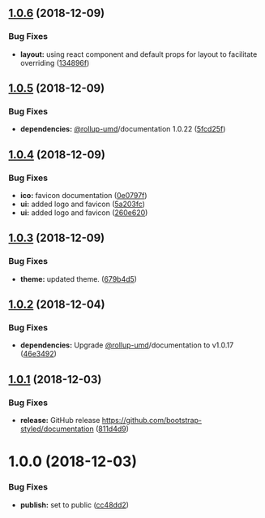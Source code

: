 ## [1.0.6](https://github.com/bootstrap-styled/documentation/compare/v1.0.5...v1.0.6) (2018-12-09)


### Bug Fixes

* **layout:** using react component and default props for layout to facilitate overriding ([134896f](https://github.com/bootstrap-styled/documentation/commit/134896f))

## [1.0.5](https://github.com/bootstrap-styled/documentation/compare/v1.0.4...v1.0.5) (2018-12-09)


### Bug Fixes

* **dependencies:** [@rollup-umd](https://github.com/rollup-umd)/documentation 1.0.22 ([5fcd25f](https://github.com/bootstrap-styled/documentation/commit/5fcd25f))

## [1.0.4](https://github.com/bootstrap-styled/documentation/compare/v1.0.3...v1.0.4) (2018-12-09)


### Bug Fixes

* **ico:** favicon documentation ([0e0797f](https://github.com/bootstrap-styled/documentation/commit/0e0797f))
* **ui:** added logo and favicon ([5a203fc](https://github.com/bootstrap-styled/documentation/commit/5a203fc))
* **ui:** added logo and favicon ([260e620](https://github.com/bootstrap-styled/documentation/commit/260e620))

## [1.0.3](https://github.com/bootstrap-styled/documentation/compare/v1.0.2...v1.0.3) (2018-12-09)


### Bug Fixes

* **theme:** updated theme. ([679b4d5](https://github.com/bootstrap-styled/documentation/commit/679b4d5))

## [1.0.2](https://github.com/bootstrap-styled/documentation/compare/v1.0.1...v1.0.2) (2018-12-04)


### Bug Fixes

* **dependencies:** Upgrade [@rollup-umd](https://github.com/rollup-umd)/documentation to v1.0.17 ([46e3492](https://github.com/bootstrap-styled/documentation/commit/46e3492))

## [1.0.1](https://github.com/bootstrap-styled/documentation/compare/v1.0.0...v1.0.1) (2018-12-03)


### Bug Fixes

* **release:** GitHub release https://github.com/bootstrap-styled/documentation ([811d4d9](https://github.com/bootstrap-styled/documentation/commit/811d4d9))

# 1.0.0 (2018-12-03)


### Bug Fixes

* **publish:** set to public ([cc48dd2](https://module.kopaxgroup.com/bootstrap-styled/documentation/commit/cc48dd2))

